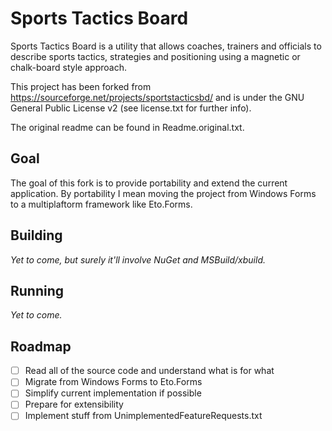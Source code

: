 # Sports Tactics Board
Sports Tactics Board is a utility that allows coaches, trainers and officials to describe sports tactics, strategies and positioning using a magnetic or chalk-board style approach.

This project has been forked from https://sourceforge.net/projects/sportstacticsbd/ and is under the GNU General Public License v2 (see license.txt for further info).

The original readme can be found in Readme.original.txt.

## Goal
The goal of this fork is to provide portability and extend the current application. By portability I mean moving the project from Windows Forms to a multiplaftorm framework like Eto.Forms.

## Building
_Yet to come, but surely it'll involve NuGet and MSBuild/xbuild._

## Running
_Yet to come._

## Roadmap
- [ ] Read all of the source code and understand what is for what
- [ ] Migrate from Windows Forms to Eto.Forms
- [ ] Simplify current implementation if possible
- [ ] Prepare for extensibility
- [ ] Implement stuff from UnimplementedFeatureRequests.txt
